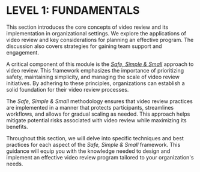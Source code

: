 # LEVEL 1: FUNDAMENTALS

This section introduces the core concepts of video review and its implementation in organizational settings. We explore the applications of video review and key considerations for planning an effective program. The discussion also covers strategies for gaining team support and engagement.

A critical component of this module is the [_Safe, Simple & Small_](3.-safe-simple-and-small/) approach to video review. This framework emphasizes the importance of prioritizing safety, maintaining simplicity, and managing the scale of video review initiatives. By adhering to these principles, organizations can establish a solid foundation for their video review processes.

The _Safe, Simple & Small_ methodology ensures that video review practices are implemented in a manner that protects participants, streamlines workflows, and allows for gradual scaling as needed. This approach helps mitigate potential risks associated with video review while maximizing its benefits.

Throughout this section, we will delve into specific techniques and best practices for each aspect of the _Safe, Simple & Small_ framework. This guidance will equip you with the knowledge needed to design and implement an effective video review program tailored to your organization's needs.
